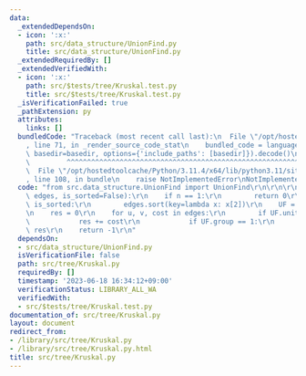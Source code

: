 ```yaml
---
data:
  _extendedDependsOn:
  - icon: ':x:'
    path: src/data_structure/UnionFind.py
    title: src/data_structure/UnionFind.py
  _extendedRequiredBy: []
  _extendedVerifiedWith:
  - icon: ':x:'
    path: src/$tests/tree/Kruskal.test.py
    title: src/$tests/tree/Kruskal.test.py
  _isVerificationFailed: true
  _pathExtension: py
  attributes:
    links: []
  bundledCode: "Traceback (most recent call last):\n  File \"/opt/hostedtoolcache/Python/3.11.4/x64/lib/python3.11/site-packages/onlinejudge_verify/documentation/build.py\"\
    , line 71, in _render_source_code_stat\n    bundled_code = language.bundle(stat.path,\
    \ basedir=basedir, options={'include_paths': [basedir]}).decode()\n          \
    \         ^^^^^^^^^^^^^^^^^^^^^^^^^^^^^^^^^^^^^^^^^^^^^^^^^^^^^^^^^^^^^^^^^^^^^^^^^^^^^^^^^\n\
    \  File \"/opt/hostedtoolcache/Python/3.11.4/x64/lib/python3.11/site-packages/onlinejudge_verify/languages/python.py\"\
    , line 108, in bundle\n    raise NotImplementedError\nNotImplementedError\n"
  code: "from src.data_structure.UnionFind import UnionFind\r\n\r\n\r\ndef Kruskal(n,\
    \ edges, is_sorted=False):\r\n    if n == 1:\r\n        return 0\r\n    if not\
    \ is_sorted:\r\n        edges.sort(key=lambda x: x[2])\r\n    UF = UnionFind(n)\r\
    \n    res = 0\r\n    for u, v, cost in edges:\r\n        if UF.unite(u, v):\r\n\
    \            res += cost\r\n            if UF.group == 1:\r\n                return\
    \ res\r\n    return -1\r\n"
  dependsOn:
  - src/data_structure/UnionFind.py
  isVerificationFile: false
  path: src/tree/Kruskal.py
  requiredBy: []
  timestamp: '2023-06-18 16:34:12+09:00'
  verificationStatus: LIBRARY_ALL_WA
  verifiedWith:
  - src/$tests/tree/Kruskal.test.py
documentation_of: src/tree/Kruskal.py
layout: document
redirect_from:
- /library/src/tree/Kruskal.py
- /library/src/tree/Kruskal.py.html
title: src/tree/Kruskal.py
---
```

